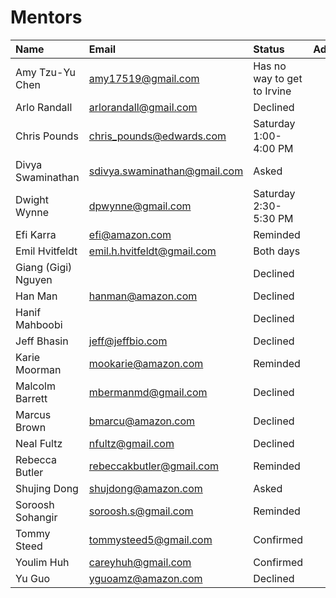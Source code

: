 # Mentors

| Name                | Email                        | Status    | Address |
| :---                | :----                        | :-----    | :------ |
| Amy Tzu-Yu Chen     | amy17519@gmail.com           | Has no way to get to Irvine | |
| Arlo Randall        | arlorandall@gmail.com        | Declined  | | 
| Chris Pounds        | chris_pounds@edwards.com     | Saturday 1:00-4:00 PM | |
| Divya Swaminathan   | sdivya.swaminathan@gmail.com | Asked     | |
| Dwight Wynne        | dpwynne@gmail.com            | Saturday 2:30-5:30 PM | |
| Efi Karra           | efi@amazon.com               | Reminded  | |
| Emil Hvitfeldt      | emil.h.hvitfeldt@gmail.com   | Both days | |
| Giang (Gigi) Nguyen |                              | Declined  | |
| Han Man             | hanman@amazon.com            | Declined  | |
| Hanif Mahboobi      |                              | Declined  | |
| Jeff Bhasin         | jeff@jeffbio.com             | Declined  | |
| Karie Moorman       | mookarie@amazon.com          | Reminded  | |
| Malcolm Barrett     | mbermanmd@gmail.com          | Declined  | |
| Marcus Brown        | bmarcu@amazon.com            | Declined  | |
| Neal Fultz          | nfultz@gmail.com             | Declined  | |
| Rebecca Butler      | rebeccakbutler@gmail.com     | Reminded  | |
| Shujing Dong        | shujdong@amazon.com          | Asked     | |
| Soroosh Sohangir    | soroosh.s@gmail.com          | Reminded  | |
| Tommy Steed         | tommysteed5@gmail.com        | Confirmed | |
| Youlim Huh          | careyhuh@gmail.com           | Confirmed | |
| Yu Guo              | yguoamz@amazon.com           | Declined  | |
